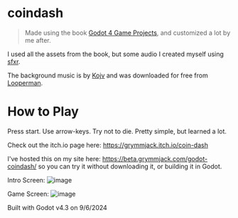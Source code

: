 coindash
========
> Made using the book [Godot 4 Game Projects](https://www.packtpub.com/en-us/product/godot-4-game-development-projects-9781804610404?srsltid=AfmBOorYLKi1u2suNZnnvHmIgqjWj2lENyfsNxAmP7X6HaDl4H2IjfXi), and customized a lot by me after.

I used all the assets from the book, but some audio I created myself using [sfxr](https://sfxr.me/).

The background music is by [Kojv](https://www.looperman.com/users/profile/3210323) and was downloaded for free from [Looperman](https://www.looperman.com/loops/detail/263368/reminds-me-of-ujico-free-161bpm-8bit-chiptune-synth-loop).

How to Play
===========
Press start. Use arrow-keys. Try not to die. Pretty simple, but learned a lot.

Check out the itch.io page here: https://grymmjack.itch.io/coin-dash

I've hosted this on my site here: https://beta.grymmjack.com/godot-coindash/ so you can try it without downloading it, or building it in Godot.

Intro Screen:
![image](https://github.com/user-attachments/assets/41c59bdf-c1ca-42d2-99f4-518cd5c3e623)

Game Screen:
![image](https://github.com/user-attachments/assets/4f8d0add-077e-47f9-a55b-8b4a568fa536)


Built with Godot v4.3 on 9/6/2024
